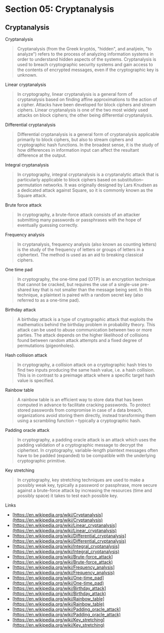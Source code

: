 # Section 05: Cryptanalysis

## Cryptanalysis
Cryptanalysis
> Cryptanalysis (from the Greek kryptós, "hidden", and analýein, "to analyze") refers to the process of analyzing information systems in order to understand hidden aspects of the systems.
> Cryptanalysis is used to breach cryptographic security systems and gain access to the contents of encrypted messages, even if the cryptographic key is unknown.

Linear cryptanalysis
> In cryptography, linear cryptanalysis is a general form of cryptanalysis based on finding affine approximations to the action of a cipher.
> Attacks have been developed for block ciphers and stream ciphers.
> Linear cryptanalysis is one of the two most widely used attacks on block ciphers; the other being differential cryptanalysis.

Differential cryptanalysis
> Differential cryptanalysis is a general form of cryptanalysis applicable primarily to block ciphers, but also to stream ciphers and cryptographic hash functions.
> In the broadest sense, it is the study of how differences in information input can affect the resultant difference at the output.

Integral cryptanalysis
> In cryptography, integral cryptanalysis is a cryptanalytic attack that is particularly applicable to block ciphers based on substitution–permutation networks.
> It was originally designed by Lars Knudsen as a dedicated attack against Square, so it is commonly known as the Square attack.

Brute force attack
> In cryptography, a brute-force attack consists of an attacker submitting many passwords or passphrases with the hope of eventually guessing correctly.

Frequency analysis
> In cryptanalysis, frequency analysis (also known as counting letters) is the study of the frequency of letters or groups of letters in a ciphertext.
> The method is used as an aid to breaking classical ciphers.

One time pad
> In cryptography, the one-time pad (OTP) is an encryption technique that cannot be cracked, but requires the use of a single-use pre-shared key that is not smaller than the message being sent.
> In this technique, a plaintext is paired with a random secret key (also referred to as a one-time pad).

Birthday attack
> A birthday attack is a type of cryptographic attack that exploits the mathematics behind the birthday problem in probability theory.
> This attack can be used to abuse communication between two or more parties.
> The attack depends on the higher likelihood of collisions found between random attack attempts and a fixed degree of permutations (pigeonholes).

Hash collision attack
> In cryptography, a collision attack on a cryptographic hash tries to find two inputs producing the same hash value, i.e. a hash collision.
> This is in contrast to a preimage attack where a specific target hash value is specified.

Rainbow table
> A rainbow table is an efficient way to store data that has been computed in advance to facilitate cracking passwords.
> To protect stored passwords from compromise in case of a data breach, organizations avoid storing them directly, instead transforming them using a scrambling function – typically a cryptographic hash.

Padding oracle attack
> In cryptography, a padding oracle attack is an attack which uses the padding validation of a cryptographic message to decrypt the ciphertext.
> In cryptography, variable-length plaintext messages often have to be padded (expanded) to be compatible with the underlying cryptographic primitive.

Key stretching
> In cryptography, key stretching techniques are used to make a possibly weak key, typically a password or passphrase, more secure against a brute-force attack by increasing the resources (time and possibly space) it takes to test each possible key.

Links
- [https://en.wikipedia.org/wiki/Cryptanalysis](https://en.wikipedia.org/wiki/Cryptanalysis)
- [https://en.wikipedia.org/wiki/Linear_cryptanalysis](https://en.wikipedia.org/wiki/Linear_cryptanalysis)
- [https://en.wikipedia.org/wiki/Differential_cryptanalysis](https://en.wikipedia.org/wiki/Differential_cryptanalysis)
- [https://en.wikipedia.org/wiki/Integral_cryptanalysis](https://en.wikipedia.org/wiki/Integral_cryptanalysis)
- [https://en.wikipedia.org/wiki/Brute-force_attack](https://en.wikipedia.org/wiki/Brute-force_attack)
- [https://en.wikipedia.org/wiki/Frequency_analysis](https://en.wikipedia.org/wiki/Frequency_analysis)
- [https://en.wikipedia.org/wiki/One-time_pad](https://en.wikipedia.org/wiki/One-time_pad)
- [https://en.wikipedia.org/wiki/Birthday_attack](https://en.wikipedia.org/wiki/Birthday_attack)
- [https://en.wikipedia.org/wiki/Rainbow_table](https://en.wikipedia.org/wiki/Rainbow_table)
- [https://en.wikipedia.org/wiki/Padding_oracle_attack](https://en.wikipedia.org/wiki/Padding_oracle_attack)
- [https://en.wikipedia.org/wiki/Key_stretching](https://en.wikipedia.org/wiki/Key_stretching)
